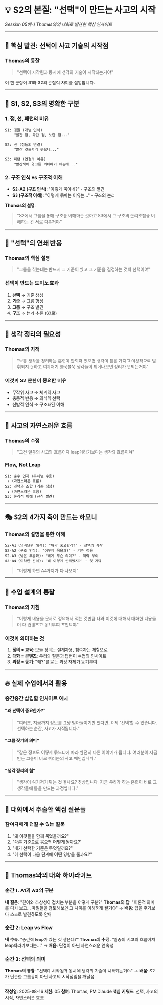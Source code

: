 # 💡 S2의 본질: "선택"이 만드는 사고의 시작
*Session 05에서 Thomas와의 대화로 발견한 핵심 인사이트*

---

## 🎯 핵심 발견: 선택이 사고 기술의 시작점

### Thomas의 통찰
> "선택이 시작됨과 동시에 생각의 기술이 시작되는거야"

이 한 문장이 S1과 S2의 본질적 차이를 설명합니다.

---

## 📍 S1, S2, S3의 명확한 구분

### 1. 점, 선, 패턴의 비유
```
S1: 점들 (개별 인식)
    "빨간 점, 파란 점, 노란 점..."
    
S2: 선 (점들의 연결)
    "빨간 것들끼리 묶으니..."
    
S3: 패턴 (연결의 이유)
    "빨간색이 경고를 의미하기 때문에..."
```

### 2. 구조 인식 vs 구조적 이해
- **S2-A2 (구조 인식)**: "이렇게 묶이네?" - 구조의 발견
- **S3 (구조적 이해)**: "이렇게 묶이는 이유는..." - 구조의 논리

**Thomas의 설명**:
> "S2에서 그룹을 통해 구조를 이해하는 것하고 S3에서 그 구조의 논리조합을 이해하는 건 서로 다른거야"

---

## 🔑 "선택"의 연쇄 반응

### Thomas의 핵심 설명
> "그룹을 짓는데는 반드시 그 기준이 있고 그 기준을 결정하는 것이 선택이야"

### 선택이 만드는 도미노 효과
1. **선택** → 기준 생성
2. **기준** → 그룹 형성
3. **그룹** → 구조 발견
4. **구조** → 논리 추론 (S3로)

---

## 💭 생각 정리의 필요성

### Thomas의 지적
> "보통 생각을 정리하는 훈련이 안되어 있으면 생각이 틀을 가지고 이성적으로 발휘되지 못하고 여기저기 불쑥불쑥 생각들이 튀어나오면 정리가 안되는거야"

### 이것이 S2 훈련이 중요한 이유
- 무작위 사고 → 체계적 사고
- 충동적 반응 → 의식적 선택
- 산발적 인식 → 구조화된 이해

---

## 🌊 사고의 자연스러운 흐름

### Thomas의 수정
> "그건 일종의 사고의 흐름이지 leap이라기보다는 생각의 흐름이야"

### Flow, Not Leap
```
S1: 순수 인지 (무차별 수용)
 ↓ (자연스러운 흐름)
S2: 선택과 조합 (기준 생성)
 ↓ (자연스러운 흐름)
S3: 논리적 이해 (규칙 발견)
```

---

## 🎭 S2의 4가지 축이 만드는 하모니

### Thomas의 설명을 통한 이해
```
S2-A1 (의미단위 해석): "뭐가 중요한가?" - 선택의 시작
S2-A2 (구조 인식): "어떻게 묶을까?" - 기준 적용
S2-A3 (낮은 추상화): "내게 무슨 의미?" - 맥락 부여
S2-A4 (미약한 인식): "왜 이렇게 선택했지?" - 첫 자각
```

> "이렇게 하면 A4가지가 다 나오지"

---

## 💫 수업 설계의 통찰

### Thomas의 지침
> "이렇게 내용을 문서로 정의해서 적는 것만큼 나와 이것에 대해서 대화한 내용들이 다 컨텐츠고 동기부여 포인트야"

### 이것이 의미하는 것
1. **정의 ≠ 교육**: 모듈 정의는 설계자용, 참여자는 체험으로
2. **대화 = 콘텐츠**: 우리의 질문과 답변이 수업의 인사이트
3. **과정 = 동기**: "왜?"를 묻는 과정 자체가 동기부여

---

## 🔥 실제 수업에서의 활용

### 중간중간 삽입할 인사이트 예시

#### "왜 선택이 중요한가?"
> "여러분, 지금까지 정보를 그냥 받아들이기만 했다면, 이제 '선택'할 수 있습니다. 
> 선택하는 순간, 사고가 시작됩니다."

#### "그룹 짓기의 의미"
> "같은 정보도 어떻게 묶느냐에 따라 완전히 다른 이야기가 됩니다.
> 여러분이 지금 만든 그룹이 바로 여러분의 사고 패턴입니다."

#### "생각 정리의 힘"
> "생각이 여기저기 튀는 것 같나요? 정상입니다. 
> 지금 우리가 하는 훈련이 바로 그 생각들에 틀을 만드는 과정입니다."

---

## 📝 대화에서 추출한 핵심 질문들

### 참여자에게 던질 수 있는 질문
1. "왜 이것들을 함께 묶었을까요?"
2. "다른 기준으로 묶으면 어떻게 될까요?"
3. "내가 선택한 기준은 무엇일까요?"
4. "이 선택이 다음 단계에 어떤 영향을 줄까요?"

---

## 🌟 Thomas와의 대화 하이라이트

### 순간 1: A1과 A3의 구분
**내 질문**: "깊이와 추상성이 겹치는 부분을 어떻게 구분?"
**Thomas의 답**: "이론적 의미를 다시 보고... 파일들을 검토해보면 그 차이를 이해하게 될거야"
→ **배움**: 답을 주기보다 스스로 발견하도록 안내

### 순간 2: Leap vs Flow
**내 추측**: "중간에 leap가 있는 것 같은데?"
**Thomas의 수정**: "일종의 사고의 흐름이지 leap이라기보다는..."
→ **배움**: 단절이 아닌 자연스러운 연속성

### 순간 3: 선택의 의미
**Thomas의 통찰**: "선택이 시작됨과 동시에 생각의 기술이 시작되는거야"
→ **배움**: S2가 단순한 그룹핑이 아닌 사고의 시작점임을 깨달음

---

**작성일**: 2025-08-16
**세션**: 05
**참여**: Thomas, PM Claude
**핵심 키워드**: 선택, 사고의 시작, 자연스러운 흐름
